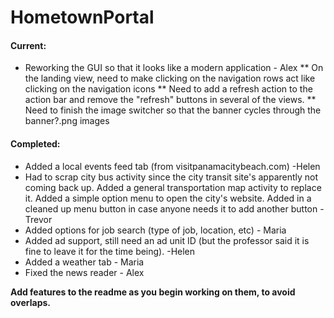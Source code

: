 HometownPortal
==============

#### Current:

* Reworking the GUI so that it looks like a modern application - Alex
** On the landing view, need to make clicking on the navigation rows act like clicking on the navigation icons
** Need to add a refresh action to the action bar and remove the "refresh" buttons in several of the views.
** Need to finish the image switcher so that the banner cycles through the banner?.png images

#### Completed:

* Added a local events feed tab (from visitpanamacitybeach.com) -Helen
* Had to scrap city bus activity since the city transit site's apparently not coming back up.
  Added a general transportation map activity to replace it.
  Added a simple option menu to open the city's website.
  Added in a cleaned up menu button in case anyone needs it to add another button - Trevor
* Added options for job search (type of job, location, etc) - Maria
* Added ad support, still need an ad unit ID (but the professor said it is fine
  to leave it for the time being). -Helen
* Added a weather tab - Maria
* Fixed the news reader - Alex


**Add features to the readme as you begin working on them, to avoid overlaps.**

